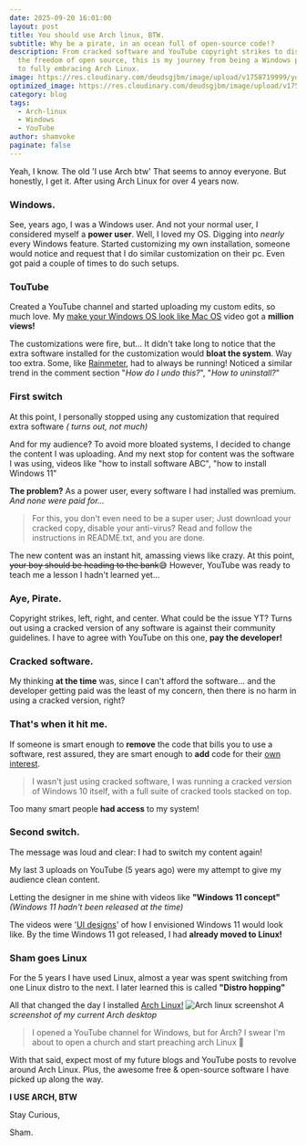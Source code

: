 ```yaml
---
date: 2025-09-20 16:01:00
layout: post
title: You should use Arch linux, BTW.
subtitle: Why be a pirate, in an ocean full of open-source code!?
description: From cracked software and YouTube copyright strikes to discovering
  the freedom of open source, this is my journey from being a Windows power user
  to fully embracing Arch Linux.
image: https://res.cloudinary.com/deudsgjbm/image/upload/v1758719999/you_should_use_arch_linux_-_shamvoke_dcmngs.webp
optimized_image: https://res.cloudinary.com/deudsgjbm/image/upload/v1758719999/you_should_use_arch_linux_-_shamvoke_dcmngs.webp
category: blog
tags:
  - Arch-linux
  - Windows
  - YouTube
author: shamvoke
paginate: false
---
```

Yeah, I know. The old 'I use Arch btw' That seems to annoy everyone. But honestly,  I get it. After using Arch Linux for over 4 years now.

### Windows.
See, years ago, I was a Windows user. And not your normal user, I considered myself a **power user**. Well, I loved my OS. Digging into *nearly* every Windows feature. Started customizing my own installation, someone would notice and request that I do similar customization on their pc. Even got paid a couple of times to do such setups.

### TouTube
Created a YouTube channel and started uploading my custom edits, so much love. My [make your Windows OS look like Mac OS](https://youtu.be/VCNGyRawkss?si=_cPN9RkEimKFdI5a) video got a **million views!** 

The customizations were fire, but... It didn't take long to notice that the extra software installed for the customization would **bloat the system**. Way too extra. Some, like [Rainmeter](https://www.rainmeter.net/), had to always be running! Noticed a similar trend in the comment section "*How do I undo this?*", "*How to uninstall?*" 

### First switch
At this point, I personally stopped using any customization that required extra software _( turns out, not much)_ 

And for my audience? To avoid more bloated systems, I decided to change the content I was uploading. And my next stop for content was the software I was using,  videos like "how to install software ABC", "how to install Windows 11"

**The problem?** As a power user, every software I had installed was premium. _And none were paid for..._

> For this, you don't even need to be a super user; Just download your cracked copy, disable your anti-virus? Read and follow the instructions in README.txt, and you are done.

The new content was an instant hit, amassing views like crazy. At this point, <del>your boy should be heading to the bank</del>😅 However, YouTube was ready to teach me a lesson I hadn't learned yet... 

### Aye, Pirate.
Copyright strikes, left, right, and center. What could be the issue YT? Turns out using a cracked version of any software is against their community guidelines. I have to agree with YouTube on this one, **pay the developer!**

### Cracked software.
My thinking **at the time** was, since I can't afford the software... and the developer getting paid was the least of my concern, then there is no harm in using a cracked version, right?

### That's when it hit me. 
If someone is smart enough to __remove__ the code that bills you to use a software,  rest assured, they are smart enough to **add** code for their <u>own interest</u>.

> I wasn't just using cracked software, I was running a cracked version of Windows 10 itself, with a full suite of cracked tools stacked on top.

Too many smart people **had access** to my system!

### Second switch.
The message was loud and clear: I had to switch my content again!

My last 3 uploads on YouTube (5 years ago) were my attempt to give my audience clean content.

Letting the designer in me shine with videos like **"Windows 11 concept"** _(Windows 11 hadn't been released at the time)_ 

The videos were '<u>UI designs</u>' of how I envisioned Windows 11 would look like. By the time Windows 11 got released, I had **already moved to Linux!**

### Sham goes Linux

For the 5 years I have used Linux, almost a year was spent switching from one Linux distro to the next. I later learned this is called **"Distro hopping"**

All that changed the day I installed [Arch Linux!](https://archlinux.org)
![Arch linux screenshot](https://res.cloudinary.com/deudsgjbm/image/upload/v1758721330/Screenshot_20250924_141314_xb2ksn.webp "A screenshot of my current Arch desktop")
_A screenshot of my current Arch desktop_

> I opened a YouTube channel for Windows, but for Arch? I swear I'm about to open a church and start preaching arch Linux 🤣

With that said,  expect most of my future blogs and YouTube posts to revolve around Arch Linux. Plus, the awesome free & open-source software I have picked up along the way.

**I USE ARCH, BTW**

Stay Curious,

Sham.
